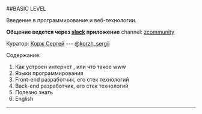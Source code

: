 ##BASIC LEVEL

Введение в программирование и веб-технологии.

**Общение ведется через [slack](https://slack.com/) приложение**
channel: [zcommunity](https://zcommunity.slack.com/)

Куратор: [Корж Сергей](https://github.com/korzhsergii) --- [@korzh_sergii](https://zcommunity.slack.com/korzh_sergii/)

Содержание:

 1. Как устроен интернет , или что такое www
 2. Языки программирования
 3. Front-end разработчик, его стек технологий
 4. Back-end разработчик, его стек технологий
 5. Полезно знать
 6. English

----------
